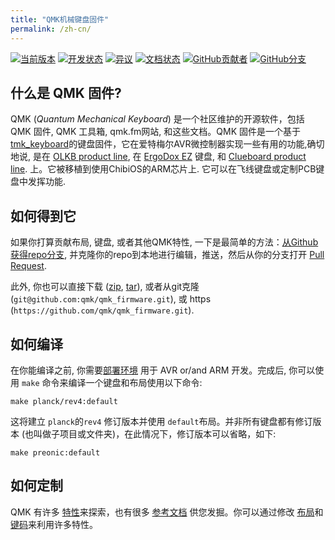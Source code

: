 ```yaml
---
title: "QMK机械键盘固件"
permalink: /zh-cn/
---
```


[![当前版本](https://img.shields.io/github/tag/qmk/qmk_firmware.svg)](https://github.com/qmk/qmk_firmware/tags)
[![开发状态](https://travis-ci.org/qmk/qmk_firmware.svg?branch=master)](https://travis-ci.org/qmk/qmk_firmware)
[![异议](https://img.shields.io/discord/440868230475677696.svg)](https://discord.gg/Uq7gcHh)
[![文档状态](https://img.shields.io/badge/docs-ready-orange.svg)](https://docs.qmk.fm)
[![GitHub贡献者](https://img.shields.io/github/contributors/qmk/qmk_firmware.svg)](https://github.com/qmk/qmk_firmware/pulse/monthly)
[![GitHub分支](https://img.shields.io/github/forks/qmk/qmk_firmware.svg?style=social&label=Fork)](https://github.com/qmk/qmk_firmware/)

## 什么是 QMK 固件?

QMK (*Quantum Mechanical Keyboard*) 是一个社区维护的开源软件，包括 QMK 固件, QMK 工具箱, qmk.fm网站, 和这些文档。QMK 固件是一个基于[tmk\_keyboard](http://github.com/tmk/tmk_keyboard)的键盘固件，它在爱特梅尔AVR微控制器实现一些有用的功能,确切地说, 是在 [OLKB product line](http://olkb.com), 在 [ErgoDox EZ](http://www.ergodox-ez.com) 键盘, 和 [Clueboard product line](http://clueboard.co/). 上。它被移植到使用ChibiOS的ARM芯片上. 它可以在飞线键盘或定制PCB键盘中发挥功能.

## 如何得到它

如果你打算贡献布局, 键盘, 或者其他QMK特性, 一下是最简单的方法：[从Github获得repo分支](https://github.com/qmk/qmk_firmware#fork-destination-box), 并克隆你的repo到本地进行编辑，推送，然后从你的分支打开 [Pull Request](https://github.com/qmk/qmk_firmware/pulls).

此外, 你也可以直接下载 ([zip](https://github.com/qmk/qmk_firmware/zipball/master), [tar](https://github.com/qmk/qmk_firmware/tarball/master)), 或者从git克隆 (`git@github.com:qmk/qmk_firmware.git`), 或 https (`https://github.com/qmk/qmk_firmware.git`).

## 如何编译

在你能编译之前, 你需要[部署环境](http://docs.qmk.fm/#/getting_started_build_tools) 用于 AVR or/and ARM 开发。完成后, 你可以使用 `make` 命令来编译一个键盘和布局使用以下命令:

    make planck/rev4:default

这将建立 `planck`的`rev4` 修订版本并使用 `default`布局。并非所有键盘都有修订版本 (也叫做子项目或文件夹)，在此情况下，修订版本可以省略，如下:

    make preonic:default

## 如何定制

QMK 有许多 [特性](http://docs.qmk.fm/#/features)来探索，也有很多 [参考文档](http://docs.qmk.fm) 供您发掘。你可以通过修改 [布局](http://docs.qmk.fm/#/keymap)和[键码](http://docs.qmk.fm/#/keycodes)来利用许多特性。

